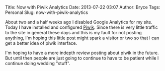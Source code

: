 Title: Now with Piwik Analytics
Date: 2013-07-22 03:07
Author: Bryce
Tags: Personal
Slug: now-with-piwik-analytics

About two and a half weeks ago I disabled Google Analytics for my site.
Today I have installed and configured [Piwik](http://piwik.org/). Since
there is very little traffic to the site in general these days and this
is my fault for not posting anything, I'm hoping this little post might
spark a visitor or two so that I can get a better idea of piwik
interface.

I'm hoping to have a more indepth review posting about piwik in the
future. But until then people are just going to continue to have to be
patient while I continue doing wedding "stuff".
